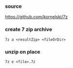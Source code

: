 ### source
https://github.com/kornelski/7z  

### create 7 zip archive
```
7z a <resultZip> <fileOrDir>
```

### unzip on place
```
7z e <file>.7z 
```

